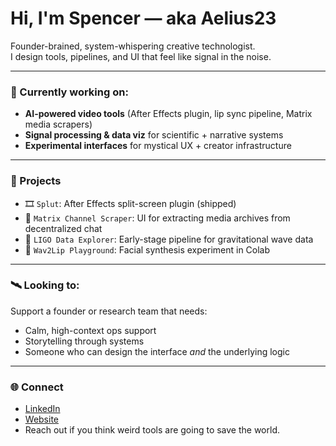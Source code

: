 # Hi, I'm Spencer — aka Aelius23

Founder-brained, system-whispering creative technologist.  
I design tools, pipelines, and UI that feel like signal in the noise.

---

### 🧰 Currently working on:
- **AI-powered video tools** (After Effects plugin, lip sync pipeline, Matrix media scrapers)
- **Signal processing & data viz** for scientific + narrative systems
- **Experimental interfaces** for mystical UX + creator infrastructure

---

### 🧪 Projects
- 🎞️ `Splut`: After Effects split-screen plugin (shipped)
- 🧵 `Matrix Channel Scraper`: UI for extracting media archives from decentralized chat
- 🌌 `LIGO Data Explorer`: Early-stage pipeline for gravitational wave data
- 🧠 `Wav2Lip Playground`: Facial synthesis experiment in Colab

---

### 🛰️ Looking to:
Support a founder or research team that needs:
- Calm, high-context ops support  
- Storytelling through systems  
- Someone who can design the interface *and* the underlying logic

---

### 🌐 Connect
- [LinkedIn](https://www.linkedin.com/in/spencer-toulouse-43276830/)
- [Website](https://spencer-video.com)  
- Reach out if you think weird tools are going to save the world.
